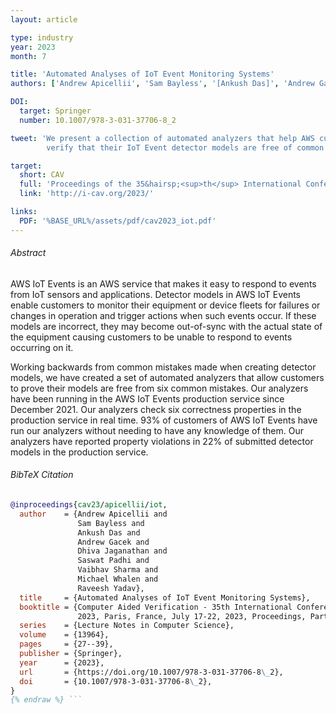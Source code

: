 ```yaml
---
layout: article

type: industry
year: 2023
month: 7

title: 'Automated Analyses of IoT Event Monitoring Systems'
authors: ['Andrew Apicellii', 'Sam Bayless', '[Ankush Das]', 'Andrew Gacek', 'Dhiva Jaganathan', 'Saswat Padhi', '[Vaibhav Sharma]', '[Michael Whalen]', 'Raveesh Yadav']

DOI:
  target: Springer
  number: 10.1007/978-3-031-37706-8_2

tweet: 'We present a collection of automated analyzers that help AWS customers
        verify that their IoT Event detector models are free of common defects.'

target:
  short: CAV
  full: 'Proceedings of the 35&hairsp;<sup>th</sup> International Conference on Computer-Aided Verification, 2023'
  link: 'http://i-cav.org/2023/'

links:
  PDF: '%BASE_URL%/assets/pdf/cav2023_iot.pdf'
---
```


###### Abstract

AWS IoT Events is an AWS service that makes it easy to respond to events from IoT sensors and applications.
Detector models in AWS IoT Events enable customers to monitor
their equipment or device fleets for failures or changes in operation and trigger actions when such events occur.
If these models are incorrect, they may become out-of-sync with the actual state of the equipment
causing customers to be unable to respond to events occurring on it. 

Working backwards from common mistakes made when creating detector models,
we have created a set of automated analyzers that allow customers to prove
their models are free from six common mistakes.
Our analyzers have been running in the AWS IoT Events production service since December 2021.
Our analyzers check six correctness properties in the production service in real time.
93% of customers of AWS IoT Events have run our analyzers without needing to have any knowledge of them.
Our analyzers have reported property violations in 22% of submitted detector models in the production service. 

###### BibTeX Citation

```bibtex {% raw %}
@inproceedings{cav23/apicellii/iot,
  author    = {Andrew Apicellii and
               Sam Bayless and
               Ankush Das and
               Andrew Gacek and
               Dhiva Jaganathan and
               Saswat Padhi and
               Vaibhav Sharma and
               Michael Whalen and
               Raveesh Yadav},
  title     = {Automated Analyses of IoT Event Monitoring Systems},
  booktitle = {Computer Aided Verification - 35th International Conference, {CAV}
               2023, Paris, France, July 17-22, 2023, Proceedings, Part {I}},
  series    = {Lecture Notes in Computer Science},
  volume    = {13964},
  pages     = {27--39},
  publisher = {Springer},
  year      = {2023},
  url       = {https://doi.org/10.1007/978-3-031-37706-8\_2},
  doi       = {10.1007/978-3-031-37706-8\_2},
}
{% endraw %} ```